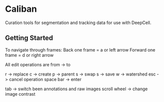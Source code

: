 # Caliban
Curation tools for segmentation and tracking data for use with DeepCell.

## Getting Started

To navigate through frames: 
Back one frame = a or left arrow 
Forward one frame = d or right arrow

All edit operations are from -> to 

r -> replace
c -> create
p -> parent
s -> swap
s -> save
w -> watershed
esc -> cancel operation
space bar -> enter

tab -> switch been annotations and raw images
scroll wheel -> change image contrast

